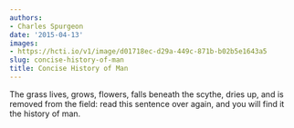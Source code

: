 ```yaml
---
authors:
- Charles Spurgeon
date: '2015-04-13'
images:
- https://hcti.io/v1/image/d01718ec-d29a-449c-871b-b02b5e1643a5
slug: concise-history-of-man
title: Concise History of Man
---
```


The grass lives, grows, flowers, falls beneath the scythe, dries up, and is removed from the field: read this sentence over again, and you will find it the history of man.